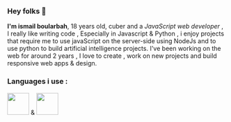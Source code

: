 ### Hey folks 👋

<strong>I'm ismail boularbah</strong>, 18 years old, cuber and a <i>JavaScript web developer</i> , I really like writing code , Especially in Javascript & Python , i enjoy projects that require me to use javaScript on the server-side using NodeJs and to use python to build artificial intelligence projects. I've been working on the web for around 2 years , I love to create , work on new projects and build responsive web apps & design.

### Languages i use :

<img height="50px" width="50px" src="https://boularbahismail.netlify.app/img/ai/jslogo.svg" />   &  <img height="50px" width="50px" src="https://boularbahismail.netlify.app/img/ai/python.svg" /> 

